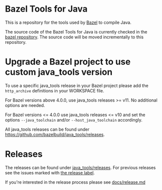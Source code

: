 # Bazel Tools for Java

This is a repository for the tools used by [Bazel](https://bazel.build/) to compile Java.

The source code of the Bazel Tools for Java is currently checked in the [bazel
repository](https://github.com/bazelbuild/bazel). The source code will be moved 
incrementally to this repository.

# Upgrade a Bazel project to use custom java_tools version

To use a specific java_tools release in your Bazel project please add the `http_archive`
definitions in your WORKSPACE file.

For Bazel versions above 4.0.0, use java_tools releases >= v11. No additional options are needed.

For Bazel versions <= 4.0.0 use java_tools releases <= v10 and set the options `--java_toolchain` and/or
`--host_java_toolchain` accordingly. 

All java_tools releases can be found under https://github.com/bazelbuild/java_tools/releases.


# Releases

The releases can be found under [java_tools/releases](https://github.com/bazelbuild/java_tools/releases).
For previous releases see the issues marked with
[the release label](https://github.com/bazelbuild/java_tools/issues?q=label%3Arelease/15).

If you're interested in the release process please see [docs/release.md](docs/release.md)
